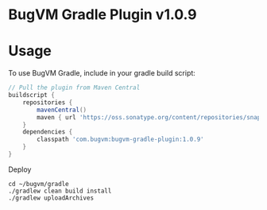 BugVM Gradle Plugin v1.0.9
====================

# Usage
To use BugVM Gradle, include in your gradle build script:

```groovy
// Pull the plugin from Maven Central
buildscript {
    repositories {
        mavenCentral()
        maven { url 'https://oss.sonatype.org/content/repositories/snapshots' }
    }
    dependencies {
        classpath 'com.bugvm:bugvm-gradle-plugin:1.0.9'
    }
}
```

Deploy
```
cd ~/bugvm/gradle
./gradlew clean build install
./gradlew uploadArchives
```
